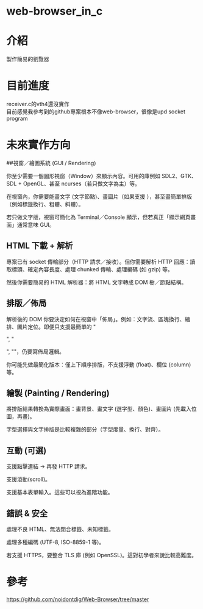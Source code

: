# web-browser_in_c

# 介紹

製作簡易的劉覽器  

# 目前進度
receiver.c的vth4還沒實作  
目前感覺我參考到的github專案根本不像web-browser，很像是upd socket program  

# 未來實作方向

##視窗／繪圖系統 (GUI / Rendering)  

你至少需要一個圖形視窗（Window）來顯示內容。可用的庫例如 SDL2、GTK、SDL + OpenGL、甚至 ncurses（若只做文字為主）等。  

在視窗內，你需要能畫文字 (文字節點)、畫圖片（如果支援 <img>），甚至畫簡單排版（例如標籤換行、粗體、斜體）。  

若只做文字版，視窗可簡化為 Terminal／Console 顯示，但若真正「顯示網頁畫面」通常意味 GUI。  

## HTML 下載 + 解析  

專案已有 socket 傳輸部分（HTTP 請求／接收）。但你需要解析 HTTP 回應：讀取標頭、確定內容長度、處理 chunked 傳輸、處理編碼 (如 gzip) 等。  

然後你需要簡易的 HTML 解析器：將 HTML 文字轉成 DOM 樹／節點結構。

## 排版／佈局  

解析後的 DOM 你要決定如何在視窗中「佈局」。例如：文字流、區塊換行、縮排、圖片定位。即便只支援最簡單的 "<p>", "<div>", "<img>"，仍要寫佈局邏輯。  

你可能先做最簡化版本：僅上下順序排版，不支援浮動 (float)、欄位 (column) 等。  

## 繪製 (Painting / Rendering)  

將排版結果轉換為實際畫面：畫背景、畫文字 (選字型、顏色)、畫圖片 (先載入位圖，再畫)。  

字型選擇與文字排版是比較複雜的部分（字型度量、換行、對齊）。  

## 互動 (可選)  

支援點擊連結 → 再發 HTTP 請求。  

支援滾動(scroll)。  

支援基本表單輸入。這些可以視為進階功能。  

## 錯誤 & 安全  
 
處理不良 HTML、無法閉合標籤、未知標籤。  

處理多種編碼 (UTF-8, ISO-8859-1 等)。  

若支援 HTTPS，要整合 TLS 庫 (例如 OpenSSL)。這對初學者來說比較高難度。  

# 參考
https://github.com/noidontdig/Web-Browser/tree/master

